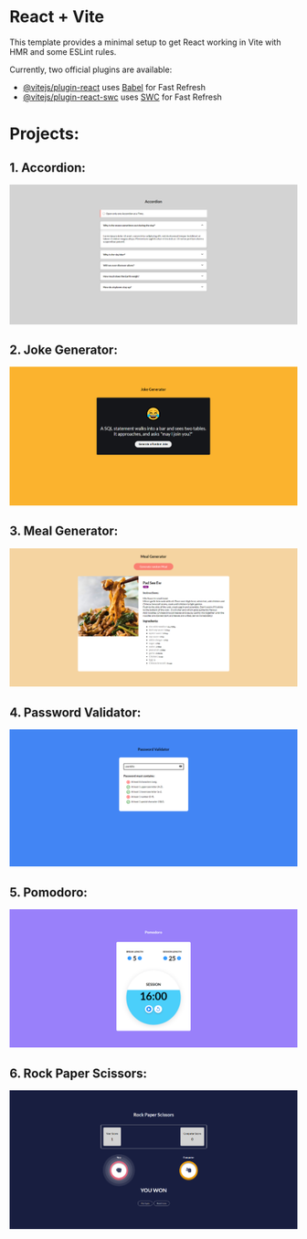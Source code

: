 # React + Vite

This template provides a minimal setup to get React working in Vite with HMR and some ESLint rules.

Currently, two official plugins are available:

- [@vitejs/plugin-react](https://github.com/vitejs/vite-plugin-react/blob/main/packages/plugin-react/README.md) uses [Babel](https://babeljs.io/) for Fast Refresh
- [@vitejs/plugin-react-swc](https://github.com/vitejs/vite-plugin-react-swc) uses [SWC](https://swc.rs/) for Fast Refresh


# Projects:

## 1. Accordion:
![image](images/accordion.png)

## 2. Joke Generator:
![image](images/joke-generator.png)

## 3. Meal Generator:
![image](images/meal-generator.png)

## 4. Password Validator:
![image](images/password-validator.png)

## 5. Pomodoro:
![image](images/pomodoro.png)

## 6. Rock Paper Scissors:
![image](images/rock-paper-scissors.png)
